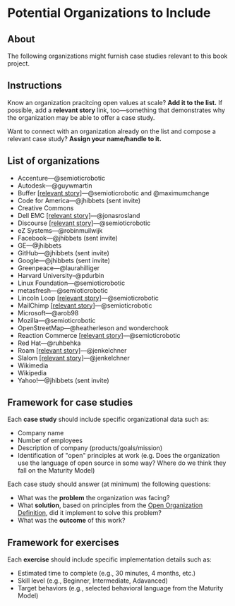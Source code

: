 # Potential Organizations to Include

## About

The following organizations might furnish case studies relevant to this book project.

## Instructions

Know an organization pracitcing open values at scale? **Add it to the list.** If possible, add a **relevant story** link, too—something that demonstrates why the organization may be able to offer a case study.

Want to connect with an organization already on the list and compose a relevant case study? **Assign your name/handle to it.**

## List of organizations

- Accenture—@semioticrobotic
- Autodesk—@guywmartin
- Buffer [[relevant story]](https://opensource.com/open-organization/16/3/social-startup-buffer-transparency-reigns)—@semioticrobotic and @maximumchange
- Code for America—@jhibbets (sent invite)
- Creative Commons
- Dell EMC [[relevant story]](https://opensource.com/open-organization/17/7/communicate-teams-tips)—@jonasrosland
- Discourse [[relevant story]](https://blog.codinghorror.com/complaint-driven-development/)—@semioticrobotic
- eZ Systems—@robinmuilwijk
- Facebook—@jhibbets (sent invite)
- GE—@jhibbets
- GitHub—@jhibbets (sent invite)
- Google—@jhibbets (sent invite)
- Greenpeace—@laurahilliger
- Harvard University–@pdurbin
- Linux Foundation—@semioticrobotic
- metasfresh—@semioticrobotic
- Lincoln Loop [[relevant story]](https://opensource.com/open-organization/17/7/lincoln-loop-trust)—@semioticrobotic
- MailChimp [[relevant story]](https://blog.mailchimp.com/uncovering-the-secret-powers-of-mailchimp-employees-through-apprenticeships/)—@semioticrobotic
- Microsoft—@arob98
- Mozilla—@semioticrobotic
- OpenStreetMap—@heatherleson and wonderchook
- Reaction Commerce [[relevant story]](https://blog.reactioncommerce.com/lessons-learned-open-source-as-a-full-time-job/)—@semioticrobotic
- Red Hat—@ruhbehka
- Roam [[relevant story]](http://ldr21.com/ep4-curating-community-with-coworking-roam/)—@jenkelchner
- Slalom [[relevant story]](https://opensource.com/open-organization/17/1/proof-openness-scales)—@jenkelchner
- Wikimedia
- Wikipedia
- Yahoo!—@jhibbets (sent invite)

## Framework for case studies

Each **case study** should include specific organizational data such as:

- Company name
- Number of employees
- Description of company (products/goals/mission)
- Identification of "open" principles at work (e.g. Does the organization use the language of open source in some way? Where do we think they fall on the Maturity Model)

Each case study should answer (at minimum) the following questions:

- What was the **problem** the organization was facing?
- What **solution**, based on principles from the [Open Organization Definition](https://opensource.com/open-organization/resources/open-org-definition), did it implement to solve this problem?
- What was the **outcome** of this work?

## Framework for exercises

Each **exercise** should include specific implementation details such as:

- Estimated time to complete (e.g., 30 minutes, 4 months, etc.)
- Skill level (e.g., Beginner, Intermediate, Adavanced)
- Target behaviors (e.g., selected behavioral language from the Maturity Model)
